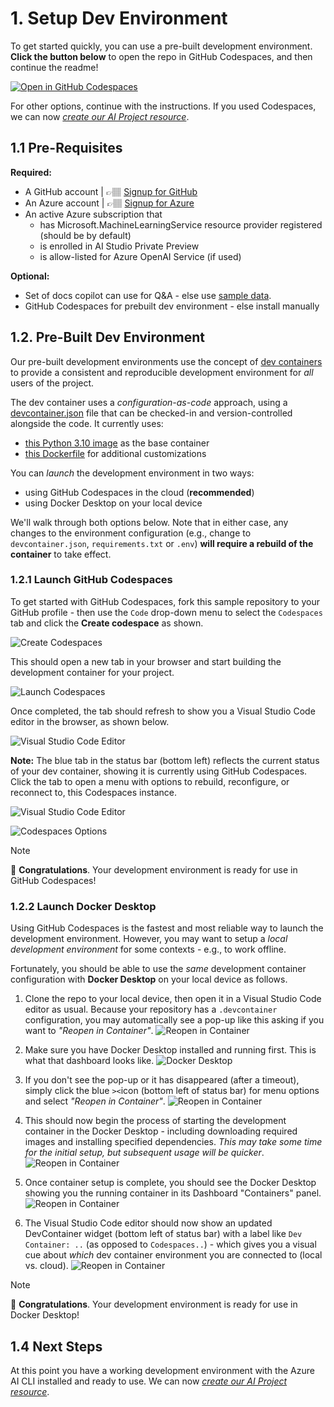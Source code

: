 # 1. Setup Dev Environment

To get started quickly, you can use a pre-built development environment. 
**Click the button below** to open the repo in GitHub Codespaces, and then continue the readme!

[![Open in GitHub Codespaces](https://github.com/codespaces/badge.svg)](https://codespaces.new/Azure-Samples/aistudio-python-promptflow-sample?quickstart=1?WT.mc_id=academic-112432-pablolopes)

For other options, continue with the instructions.
If you used Codespaces, we can now [_create our AI Project resource_](./02-create-aiproject.md).

## 1.1 Pre-Requisites

**Required:**

- A GitHub account | 👉🏽 [Signup for GitHub](https://github.com/signup?WT.mc_id=academic-112432-pablolopes) 
- An Azure account | 👉🏽 [Signup for Azure](https://azure.microsoft.com?WT.mc_id=academic-112432-pablolopes)
- An active Azure subscription that
    - has Microsoft.MachineLearningService resource provider registered (should be by default)
    - is enrolled in AI Studio Private Preview 
    - is allow-listed for Azure OpenAI Service (if used)

**Optional:**

- Set of docs copilot can use for Q&A - else use [sample data](./../data/).
- GitHub Codespaces for prebuilt dev environment - else install manually


## 1.2. Pre-Built Dev Environment

Our pre-built development environments use the concept of [dev containers](https://containers.dev?WT.mc_id=academic-112432-pablolopes) to provide a consistent and reproducible development environment for _all_ users of the project. 

The dev container uses a _configuration-as-code_ approach, using a [devcontainer.json](./../.devcontainer/devcontainer.json?WT.mc_id=academic-112432-pablolopes) file that can be checked-in and version-controlled alongside the code. It currently uses:
 - [this Python 3.10 image](https://mcr.microsoft.com/en-us/product/devcontainers/python/about?WT.mc_id=academic-112432-pablolopes) as the base container
 - [this Dockerfile](./../.devcontainer/Dockerfile?WT.mc_id=academic-112432-pablolopes) for additional customizations

You can _launch_ the development environment in two ways:
 - using GitHub Codespaces in the cloud (**recommended**)
 - using Docker Desktop on your local device

We'll walk through both options below. Note that in either case, any changes to the environment configuration (e.g., change to `devcontainer.json`, `requirements.txt` or `.env`) **will require a rebuild of the container** to take effect.

### 1.2.1 Launch GitHub Codespaces

To get started with GitHub Codespaces, fork this sample repository to your GitHub profile - then use the `Code` drop-down menu to select the `Codespaces` tab and click the **Create codespace** as shown.

![Create Codespaces](../img/00-DeployCodespaces.png?WT.mc_id=academic-112432-pablolopes)

This should open a new tab in your browser and start building the development container for your project.

![Launch Codespaces](../img/01-DeployingCodespaces.png?WT.mc_id=academic-112432-pablolopes)

Once completed, the tab should refresh to show you a Visual Studio Code editor in the browser, as shown below.

![Visual Studio Code Editor](../img/02-CodespaceDeployed.png?WT.mc_id=academic-112432-pablolopes)

**Note:** The blue tab in the status bar (bottom left) reflects the current status of your dev container, showing it is currently using GitHub Codespaces. Click the tab to open a menu with options to rebuild, reconfigure, or reconnect to, this Codespaces instance.

![Visual Studio Code Editor](../img/03-BottomLeftCodespacesOption.png?WT.mc_id=academic-112432-pablolopes)

![Codespaces Options](../img/04-MenuDevContainers.png?WT.mc_id=academic-112432-pablolopes)


> [!NOTE]
> 🎉 **Congratulations**. Your development environment is ready for use in GitHub Codespaces!

### 1.2.2 Launch Docker Desktop

Using GitHub Codespaces is the fastest and most reliable way to launch the development environment. However, you may want to setup a _local development environment_ for some contexts - e.g., to work offline.

Fortunately, you should be able to use the _same_ development container configuration with **Docker Desktop**  on your local device as follows.

1. Clone the repo to your local device, then open it in a Visual Studio Code editor as usual. Because your repository has a `.devcontainer` configuration, you may automatically see a pop-up like this asking if you want to _"Reopen in Container"_.
    ![Reopen in Container](../img/05-OpenLocalDevice.png?WT.mc_id=academic-112432-pablolopes)

2. Make sure you have Docker Desktop installed and running first. This is what that dashboard looks like.
    ![Docker Desktop](../img/06-DockerDesktop.png?WT.mc_id=academic-112432-pablolopes)

3. If you don't see the pop-up or it has disappeared (after a timeout), simply click the blue `><`icon (bottom left of status bar) for menu options and select _"Reopen in Container"_.
    ![Reopen in Container](../img/07-ReopenContainer.png?WT.mc_id=academic-112432-pablolopes)

4. This should now begin the process of starting the development container in the Docker Desktop - including downloading required images and installing specified dependencies. _This may take some time for the initial setup, but subsequent usage will be quicker_.
    ![Reopen in Container](../img/08-StartContainer.png?WT.mc_id=academic-112432-pablolopes)

5. Once container setup is complete, you should see the Docker Desktop showing you the running container in its Dashboard "Containers" panel.
    ![Reopen in Container](../img/09-RunningContainer.png?WT.mc_id=academic-112432-pablolopes)
    
6. The Visual Studio Code editor should now show an updated DevContainer widget (bottom left of status bar) with a label like `Dev Container: ..` (as opposed to `Codespaces..`) - which gives you a visual cue about _which_ dev container environment you are connected to (local vs. cloud).
    ![Reopen in Container](../img/10-ViewVSCode.png?WT.mc_id=academic-112432-pablolopes)

> [!NOTE]
> 🎉 **Congratulations**. Your development environment is ready for use in Docker Desktop!


## 1.4 Next Steps

At this point you have a working development environment with the Azure AI CLI installed and ready to use. We can now [_create our AI Project resource_](./02-create-aiproject.md?WT.mc_id=academic-112432-pablolopes).
